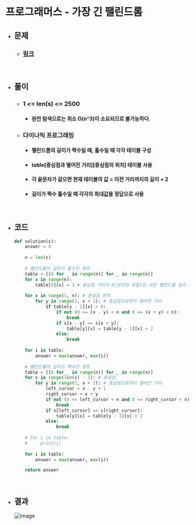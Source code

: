 # 프로그래머스 - 가장 긴 팰린드롬

- ## 문제
    - ### [링크](https://school.programmers.co.kr/learn/courses/30/lessons/12904#)

<br>

- ## 풀이
    - ### 1 <= len(s) <= 2500
        - #### 완전 탐색으로는 최소 O(n^3)이 소요되므로 불가능하다.

    - ### 다이나믹 프로그래밍
        - #### 팰린드롬의 길이가 짝수일 때, 홀수일 때 각각 테이블 구성
        - #### table[중심점과 떨어진 거리][중심점의 위치] 테이블 사용
        - #### 각 끝문자가 같으면 현재 테이블의 값 = 이전 거리까지의 길이 + 2
        - #### 길이가 짝수 홀수일 때 각각의 최대값을 정답으로 사용

<br>

- ## 코드
    ```python
    def solution(s):
        answer = 0
        
        n = len(s)
        
        # 팰린드롬의 길이가 홀수인 경우
        table = [[0 for _ in range(n)] for _ in range(n)]
        for x in range(n):
            table[0][x] = 1 # 중심점 거리가 0(본인만 포함)인 모든 팰린드롬 길이 1로 초기화
        
        for x in range(1, n): # 중심점 위치
            for y in range(1, x + 1): # 중심점으로부터 떨어진 거리
                if table[y - 1][x] > 0:
                    if not (0 <= (x - y) < n and 0 <= (x + y) < n):
                        break                    
                    if s[x - y] == s[x + y]:
                        table[y][x] = table[y - 1][x] + 2
                    else:
                        break
                        
        for i in table:
            answer = max(answer, max(i))
                        
        # 팰린드롬의 길이가 짝수인 경우
        table = [[0 for _ in range(n)] for _ in range(n)]
        for x in range(len(s) - 1): # 중심점
            for y in range(1, x + 2): # 중심점으로부터 떨어진 거리
                left_cursor = x - y + 1
                right_cursor = x + y
                if not (0 <= left_cursor < n and 0 <= right_cursor < n):
                    break     
                if s[left_cursor] == s[right_cursor]:
                    table[y][x] = table[y - 1][x] + 2
                else:
                    break
                        
        # for i in table:
        #     print(i)
                            
        for i in table:
            answer = max(answer, max(i))

        return answer
    ```

<br>

- ## 결과
    ![image](https://github.com/Project-Division/DIV_Algorithm_Study/assets/68108664/d521a436-ab92-4d55-a897-a35600dab861)
